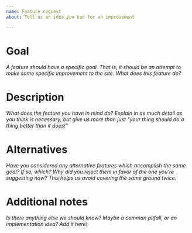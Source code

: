 ```yaml
---
name: Feature request
about: Tell us an idea you had for an improvement

---
```


# Goal
*A feature should have a specific goal. That is, it should be an attempt to make some specific improvement to the site. What does this feature do?*

# Description
*What does the feature you have in mind do? Explain in as much detail as you think is necessary, but give us more than just "your thing should do a thing better than it does!"*

# Alternatives
*Have you considered any alternative features which accomplish the same goal? If so, which? Why did you reject them in favor of the one you're suggesting now? This helps us avoid covering the same ground twice.*

# Additional notes
*Is there anything else we should know? Maybe a common pitfall, or an implementation idea? Add it here!*
